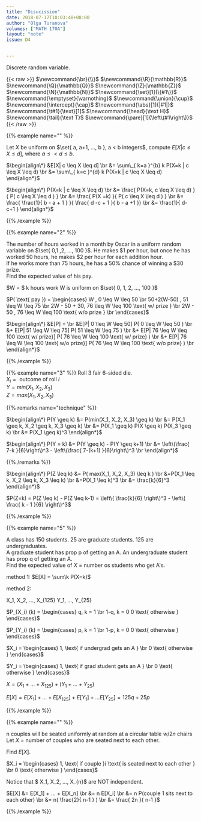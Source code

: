 ```yaml
---
title: "Disucission"
date: 2018-07-17T10:03:48+08:00
author: "Olga Turanova"
volumes: ["MATH 170A"]
layout: "note"
issue: D4


---
```


Discrete random variable.

<!--more-->

<div class="latex-macros">
  {{< raw >}}
    $\newcommand{\br}{\\}$
    $\newcommand{\R}{\mathbb{R}}$
    $\newcommand{\Q}{\mathbb{Q}}$
    $\newcommand{\Z}{\mathbb{Z}}$
    $\newcommand{\N}{\mathbb{N}}$
    $\newcommand{\set}[1]{\{#1\}}$
    $\newcommand{\emptyset}{\varnothing}$
    $\newcommand{\union}{\cup}$
    $\newcommand{\intercept}{\cap}$
    $\newcommand{\abs}[1]{|#1|}$
    $\newcommand{\t#1}{\text}[1]$
    $\newcommand{\head}{\text H}$
    $\newcommand{\tail}{\text T}$
    $\newcommand{\pare}[1]{\left\(#1\right\)}$
  {{< /raw >}}
</div>


{{% example name="" %}}

Let $X$ be uniform on $\set{ a, a+1, ..., b }, a < b integers$, compute $E[X|c \leq X \leq d]$, where $a \leq < d \leq b$.

$\begin{align\*}
  &E[X| c \leq X \leq d] \br
  &= \sum\_{ k=a }^{b} k P(X=k | c \leq X \leq d) \br
  &= \sum\_{ k=c }^{d} k P(X=k | c \leq X \leq d)
\end{align*}$

$\begin{align\*}
  P(X=k | c \leq X \leq d) \br
  &= \frac{ P(X=k, c \leq X \leq d) }{ P( c \leq X \leq d ) } \br
  &= \frac{ P(X =k) }{ P( c \leq X \leq d ) } \br
  &= \frac{ \frac{1}{ b - a + 1 } }{ \frac{ d -c + 1 }{ b - a +1 }} \br
  &= \frac{1}{ d-c+1 }
\end{align*}$

{{% /example %}}

{{% example name="2" %}}

The number of hours worked in a month by Oscar in a uniform random variable on $\set{ 0,1 ,2, ..., 100 }$. He makes \$1 per hour, but once he has worked 50 hours, he makes \$2 per hour for each addition hour. <br>
If he works more than 75 hours, he has a 50% chance of winning a \$30 prize.<br>
Find the expected value of his pay.


$W = $ k hours work W is uniform  on $\set{ 0, 1, 2, ..., 100 }$

$P( \text{ pay }) = \begin{cases}
             W , 0 \leq W \leq 50  \br
             50+2(W-50) , 51 \leq W \leq 75 \br
             2W - 50 + 30, 76 \leq W \leq 100 \text{ w/ prize } \br
             2W - 50 , 76 \leq W \leq 100 \text{ w/o prize } \br
         \end{cases}$

$\begin{align\*}
  &E[P] =   \br
  &E[P| 0 \leq W \leq 50] P( 0 \leq W \leq 50 ) \br
  &+ E[P| 51 \leq W \leq 75] P( 51 \leq W \leq 75 ) \br
  &+ E[P| 76 \leq W \leq 100 \text{ w/ prize}] P( 76 \leq W \leq 100 \text{ w/ prize} ) \br
  &+ E[P| 76 \leq W \leq 100 \text{ w/o prize}] P( 76 \leq W \leq 100 \text{ w/o prize} ) \br
\end{align*}$

{{% /example %}}


{{% example name="3" %}}
Roll 3 fair 6-sided die. <br>
$X_i = \text{ outcome of roll } i$ <br>
$Y = min(X_1, X_2, X_3)$ <br>
$Z = max(X_1, X_2, X_3)$ <br>

{{% remarks name="technique" %}}

$\begin{align\*}
P(Y \geq k) &= P(min(X_1, X_2, X_3) \geq k) \br
&= P(X_1 \geq k, X_2 \geq k, X_3 \geq k) \br
&= P(X_1 \geq k) P(X \geq k) P(X_3 \geq k) \br
&= P(X_1 \geq k)^3
\end{align*}$

$\begin{align\*}
P(Y = k) &= P(Y \geq k) - P(Y \geq k+1) \br
&= \left\(\frac{ 7-k }{6}\right\)^3 - \left\(\frac{ 7-(k+1) }{6}\right\)^3 \br
\end{align*}$

{{% /remarks %}}


$\begin{align\*}
P(Z \leq k) &= P( max(X_1, X_2, X_3) \leq k ) \br
&=P(X_1 \leq k, X_2 \leq k, X_3 \leq k) \br
&=P(X_1 \leq k)^3 \br
&= \frac{k}{6}^3
\end{align*}$

$P(Z=k) = P(Z \leq k) - P(Z \leq k-1) = \left\( \frac{k}{6} \right\)^3 - \left\( \frac{ k - 1 }{6} \right\)^3$


{{% /example %}}

{{% example name="5" %}}

A class has 150 students.
25 are graduate students.
125 are undergraduates.
<br>
A graduate student has prop p of getting an A.
An undergraduate student has prop q of getting an A.
<br>
Find the expected value of $X$ = number os students who get A's.

method 1: $E[X] = \sum\k P(X=k)$

method 2:

X_1, X_2, ..., X_{125}
Y_1, ..., Y_{25}

$P_{X_i} (k) =
\begin{cases}
q, k = 1 \br
1-q, k = 0
0 \text{ otherwise }
\end{cases}$

$P_{Y_i} (k) =
\begin{cases}
p, k = 1 \br
1-p, k = 0
0 \text{ otherwise }
\end{cases}$

$X_i =
\begin{cases}
1, \text{ if undergrad gets an A } \br
0 \text{ otherwise }
\end{cases}$

$Y_i =
\begin{cases}
1, \text{ if grad student gets an A } \br
0 \text{ otherwise }
\end{cases}$

$X = (X_1 + ... + X_{125}) + (Y_1 + ... + Y_{25})$

$E[X] = E[X_1] + ... + E[X_{125}] + E[Y_1] + ... E[Y_{25}] = 125q + 25p$

{{% /example %}}

{{% example name="" %}}

n couples will be seated uniformly at random at a circular table $w/ 2n$ chairs
Let $X$ = number of couples who are seated next to each other.

Find $E[X]$.

$X_i =
\begin{cases}
1, \text{ if couple }i \text{ is seated next to each other } \br
0 \text{ otherwise }
\end{cases}$


Notice that $ X\_1, X\_2, ..., X\_{n}$ are NOT independent.

$E[X] &= E[X_1] + ... + E[X_n] \br
&= n E[X_i] \br
&= n P(couple 1 sits next to each other) \br
&= n( \frac{2}{ n-1 } ) \br
&= \frac{ 2n }{ n-1 }$


{{% /example %}}

